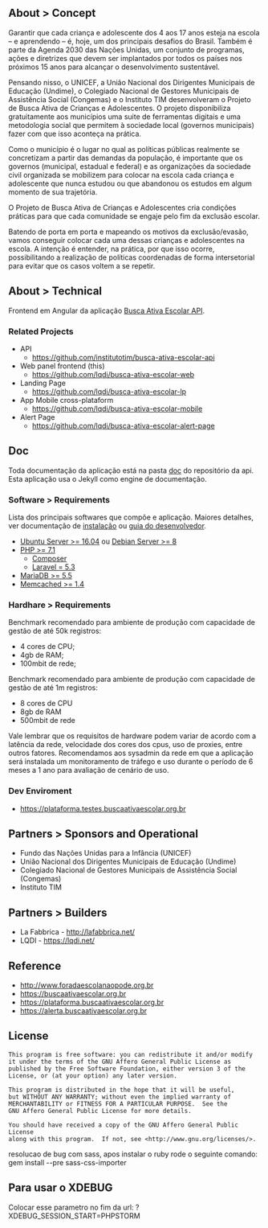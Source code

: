 ## About > Concept

Garantir que cada criança e adolescente dos 4 aos 17 anos esteja na escola – e aprendendo – é, hoje, um dos principais desafios do Brasil. Também é parte da Agenda 2030 das Nações Unidas, um conjunto de programas, ações e diretrizes que devem ser implantados por todos os países nos próximos 15 anos para alcançar o desenvolvimento sustentável.

Pensando nisso, o UNICEF, a União Nacional dos Dirigentes Municipais de Educação (Undime), o Colegiado Nacional de Gestores Municipais de Assistência Social (Congemas) e o Instituto TIM desenvolveram o Projeto de Busca Ativa de Crianças e Adolescentes. O projeto disponibiliza gratuitamente aos municípios uma suite de ferramentas digitais e uma metodologia social que permitem à sociedade local (governos municipais) fazer com que isso aconteça na prática.

Como o município é o lugar no qual as políticas públicas realmente se concretizam a partir das demandas da população, é importante que os governos (municipal, estadual e federal) e as organizações da sociedade civil organizada se mobilizem para colocar na escola cada criança e adolescente que nunca estudou ou que abandonou os estudos em algum momento de sua trajetória.

O Projeto de Busca Ativa de Crianças e Adolescentes cria condições práticas para que cada comunidade se engaje pelo fim da exclusão escolar.

Batendo de porta em porta e mapeando os motivos da exclusão/evasão, vamos conseguir colocar cada uma dessas crianças e adolescentes na escola. A intenção é entender, na prática, por que isso ocorre, possibilitando a realização de políticas coordenadas de forma intersetorial para evitar que os casos voltem a se repetir.

## About > Technical 

Frontend em Angular da aplicação [Busca Ativa Escolar API](https://github.com/lqdi/busca-ativa-escolar-api).

### Related Projects

* API 
  * https://github.com/institutotim/busca-ativa-escolar-api
* Web panel frontend (this)
  * https://github.com/lqdi/busca-ativa-escolar-web
* Landing Page
  * https://github.com/lqdi/busca-ativa-escolar-lp
* App Mobile cross-plataform
  * https://github.com/lqdi/busca-ativa-escolar-mobile
* Alert Page
  * https://github.com/lqdi/busca-ativa-escolar-alert-page

## Doc
Toda documentação da aplicação está na pasta [doc](https://github.com/institutotim/busca-ativa-escolar-api/tree/master/doc) do repositório da api. Esta aplicação usa o Jekyll como engine de documentação.

### Software > Requirements
Lista dos principais softwares que compõe e aplicação. Maiores detalhes, ver documentação de [instalação](doc/deploy.md) ou [guia do desenvolvedor](doc/developer_guide.md).

- [Ubuntu Server >= 16.04](http://www.ubuntu.com) ou [Debian Server >= 8](https://www.debian.org.)
- [PHP >= 7.1](http://php.net)
	- [Composer](https://getcomposer.org)
	- [Laravel = 5.3](https://laravel.com)
- [MariaDB >= 5.5](https://www.mariadb.org/)
- [Memcached >= 1.4](https://memcached.org)


### Hardhare > Requirements

Benchmark recomendado para ambiente de produção com capacidade de gestão de até 50k registros:

*  4 cores de CPU;
* 4gb de RAM;
* 100mbit de rede;

Benchmark recomendado para ambiente de produção com capacidade de gestão de até 1m registros:

* 8 cores de CPU
* 8gb de RAM
* 500mbit de rede

Vale lembrar que os requisitos de hardware podem variar de acordo com a latência da rede, velocidade dos cores dos cpus, uso de proxies, entre outros fatores. Recomendamos aos sysadmin da rede em que a aplicação será instalada um monitoramento de tráfego e uso durante o período de 6 meses a 1 ano para avaliação de cenário de uso.


### Dev Enviroment
* https://plataforma.testes.buscaativaescolar.org.br

## Partners > Sponsors and Operational 

* Fundo das Nações Unidas para a Infância (UNICEF)
* União Nacional dos Dirigentes Municipais de Educação (Undime)
* Colegiado Nacional de Gestores Municipais de Assistência Social (Congemas)
* Instituto TIM

## Partners > Builders

* La Fabbrica - http://lafabbrica.net/
* LQDI - https://lqdi.net/

## Reference
* http://www.foradaescolanaopode.org.br
* https://buscaativaescolar.org.br
* https://plataforma.buscaativaescolar.org.br
* https://alerta.buscaativaescolar.org.br


## License

    This program is free software: you can redistribute it and/or modify
    it under the terms of the GNU Affero General Public License as
    published by the Free Software Foundation, either version 3 of the
    License, or (at your option) any later version.

    This program is distributed in the hope that it will be useful,
    but WITHOUT ANY WARRANTY; without even the implied warranty of
    MERCHANTABILITY or FITNESS FOR A PARTICULAR PURPOSE.  See the
    GNU Affero General Public License for more details.

    You should have received a copy of the GNU Affero General Public License
    along with this program.  If not, see <http://www.gnu.org/licenses/>.
    
resolucao de bug com sass, apos instalar o ruby rode o seguinte comando: gem install --pre sass-css-importer

## Para usar o XDEBUG 
Colocar esse parametro no fim da url:
?XDEBUG_SESSION_START=PHPSTORM 